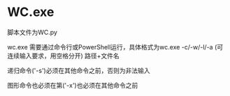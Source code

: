 # WC.exe 
  脚本文件为WC.py 
	
  wc.exe 需要通过命令行或PowerShell运行，具体格式为wc.exe -c/-w/-l/-a (可连续输入要求，用空格分开) 路径+文件名
	
  递归命令('-s')必须在其他命令之前，否则为非法输入
	
  图形命令也必须在第('-x')也必须在其他命令之前 
